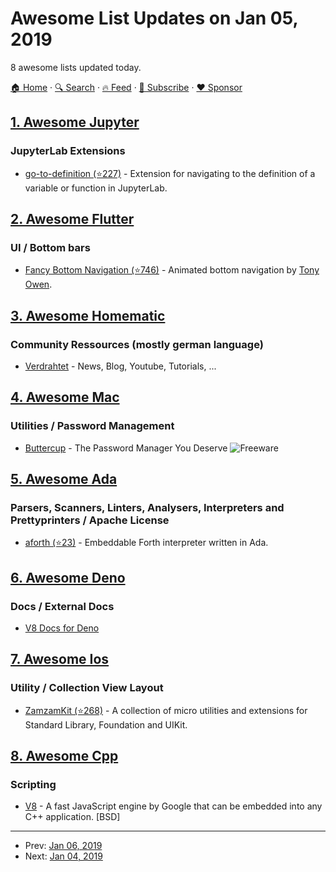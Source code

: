 # Awesome List Updates on Jan 05, 2019

8 awesome lists updated today.

[🏠 Home](/README.md) · [🔍 Search](https://www.trackawesomelist.com/search/) · [🔥 Feed](https://www.trackawesomelist.com/rss.xml) · [📮 Subscribe](https://trackawesomelist.us17.list-manage.com/subscribe?u=d2f0117aa829c83a63ec63c2f&id=36a103854c) · [❤️  Sponsor](https://github.com/sponsors/theowenyoung)



## [1. Awesome Jupyter](/content/markusschanta/awesome-jupyter/README.md)

### JupyterLab Extensions

*   [go-to-definition (⭐227)](https://github.com/krassowski/jupyterlab-go-to-definition) - Extension for navigating to the definition of a variable or function in JupyterLab.

## [2. Awesome Flutter](/content/Solido/awesome-flutter/README.md)

### UI / Bottom bars

*   [Fancy Bottom Navigation (⭐746)](https://github.com/tunitowen/fancy_bottom_navigation) <!--stargazers:tunitowen/fancy_bottom_navigation--> - Animated bottom navigation by [Tony Owen](https://github.com/tunitowen).

## [3. Awesome Homematic](/content/homematic-community/awesome-homematic/README.md)

### Community Ressources (mostly german language)

*   [Verdrahtet](https://www.verdrahtet.info/) - News, Blog, Youtube, Tutorials, ...

## [4. Awesome Mac](/content/jaywcjlove/awesome-mac/README.md)

### Utilities / Password Management

*   [Buttercup](https://buttercup.pw/) - The Password Manager You Deserve ![Freeware](https://jaywcjlove.github.io/sb/ico/min-free.svg "Freeware")

## [5. Awesome Ada](/content/ohenley/awesome-ada/README.md)

### Parsers, Scanners, Linters, Analysers, Interpreters and Prettyprinters / Apache License

*   [aforth (⭐23)](https://github.com/samueltardieu/aforth) - Embeddable Forth interpreter written in Ada.

## [6. Awesome Deno](/content/denolib/awesome-deno/README.md)

### Docs / External Docs

*   [V8 Docs for Deno](https://denolib.github.io/v8-docs/)

## [7. Awesome Ios](/content/vsouza/awesome-ios/README.md)

### Utility / Collection View Layout

*   [ZamzamKit (⭐268)](https://github.com/ZamzamInc/ZamzamKit) - A collection of micro utilities and extensions for Standard Library, Foundation and UIKit.

## [8. Awesome Cpp](/content/fffaraz/awesome-cpp/README.md)

### Scripting

*   [V8](https://v8.dev) - A fast JavaScript engine by Google that can be embedded into any C++ application. \[BSD]

---

- Prev: [Jan 06, 2019](/content/2019/01/06/README.md)
- Next: [Jan 04, 2019](/content/2019/01/04/README.md)